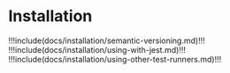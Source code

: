 # Installation

!!!include(docs/installation/semantic-versioning.md)!!!
!!!include(docs/installation/using-with-jest.md)!!!
!!!include(docs/installation/using-other-test-runners.md)!!!
